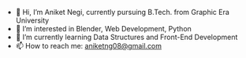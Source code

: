 - 👋 Hi, I’m Aniket Negi, currently pursuing B.Tech. from Graphic Era University
- 👀 I’m interested in Blender, Web Development, Python
- 🌱 I’m currently learning Data Structures and Front-End Development
- 📫 How to reach me: aniketng08@gmail.com

<!---
theaniketnegi/theaniketnegi is a ✨ special ✨ repository because its `README.md` (this file) appears on your GitHub profile.
You can click the Preview link to take a look at your changes.
--->
